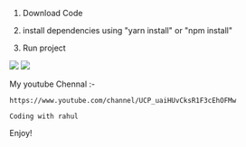 1. Download Code


2. install dependencies using "yarn install" or "npm install"

3. Run project


![](https://raw.githubusercontent.com/rahulll187/react-native-login-screen/master/android/src/assets/20200502_003936.jpg)
![](https://raw.githubusercontent.com/rahulll187/react-native-login-screen/master/android/src/assets/20200502_104320.jpg)


My youtube Chennal :-
  
    https://www.youtube.com/channel/UCP_uaiHUvCksR1F3cEhOFMw
    
    Coding with rahul
    
 Enjoy!
  
  
